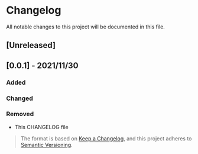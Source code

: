 # Changelog
All notable changes to this project will be documented in this file.

## [Unreleased]

## [0.0.1] - 2021/11/30
### Added
### Changed
### Removed
- This CHANGELOG file      





  
  
  

> The format is based on [Keep a Changelog](https://keepachangelog.com/en/1.0.0/), and this project adheres to [Semantic Versioning](https://semver.org/spec/v2.0.0.html).